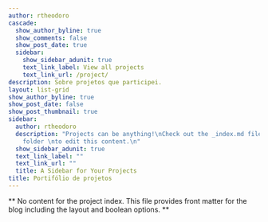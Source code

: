 ```yaml
---
author: rtheodoro
cascade:
  show_author_byline: true
  show_comments: false
  show_post_date: true
  sidebar:
    show_sidebar_adunit: true
    text_link_label: View all projects
    text_link_url: /project/
description: Sobre projetos que participei.
layout: list-grid
show_author_byline: true
show_post_date: false
show_post_thumbnail: true
sidebar:
  author: rtheodoro
  description: "Projects can be anything!\nCheck out the _index.md file in the /project
    folder \nto edit this content.\n"
  show_sidebar_adunit: true
  text_link_label: ""
  text_link_url: ""
  title: A Sidebar for Your Projects
title: Portifólio de projetos
---
```


** No content for the project index. This file provides front matter for the blog including the layout and boolean options. **
